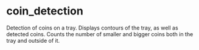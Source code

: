 # coin_detection
 Detection of coins on a tray. Displays contours of the tray, as well as detected coins. Counts the number of smaller and bigger coins both in the tray and outside of it.
